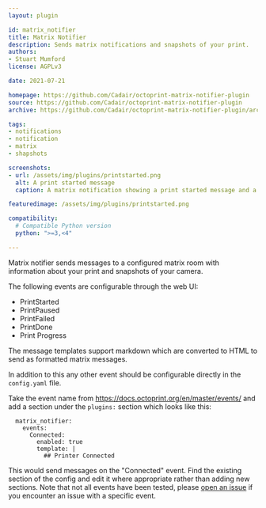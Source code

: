 ```yaml
---
layout: plugin

id: matrix_notifier
title: Matrix Notifier
description: Sends matrix notifications and snapshots of your print.
authors:
- Stuart Mumford
license: AGPLv3

date: 2021-07-21

homepage: https://github.com/Cadair/octoprint-matrix-notifier-plugin
source: https://github.com/Cadair/octoprint-matrix-notifier-plugin
archive: https://github.com/Cadair/octoprint-matrix-notifier-plugin/archive/main.zip

tags:
- notifications
- notification
- matrix
- shapshots

screenshots:
- url: /assets/img/plugins/printstarted.png
  alt: A print started message
  caption: A matrix notification showing a print started message and a snapshot image.

featuredimage: /assets/img/plugins/printstarted.png

compatibility:
  # Compatible Python version
  python: ">=3,<4"

---
```


Matrix notifier sends messages to a configured matrix room with information about your print and snapshots of your camera.

The following events are configurable through the web UI:

  - PrintStarted
  - PrintPaused
  - PrintFailed
  - PrintDone
  - Print Progress

The message templates support markdown which are converted to HTML to send as formatted matrix messages.

In addition to this any other event should be configurable directly in the `config.yaml` file.

Take the event name from https://docs.octoprint.org/en/master/events/ and add a section under the `plugins:` section which looks like this:

```
  matrix_notifier:
    events:
      Connected:
        enabled: true
        template: |
          ## Printer Connected
```

This would send messages on the "Connected" event. Find the existing section of the config and edit it where appropriate rather than adding new sections.
Note that not all events have been tested, please [open an issue](https://github.com/Cadair/octoprint-matrix-notifier-plugin/issues/new) if you encounter an issue with a specific event.
